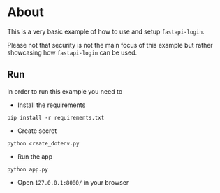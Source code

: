 # About

This is a very basic example of how to use and setup `fastapi-login`.

Please not that security is not the main focus of this example but rather showcasing how ``fastapi-login`` can be used.

## Run

In order to run this example you need to

- Install the requirements

```
pip install -r requirements.txt
```

- Create secret

```
python create_dotenv.py
```

- Run the app

```
python app.py
```

- Open ``127.0.0.1:8080/`` in your browser
